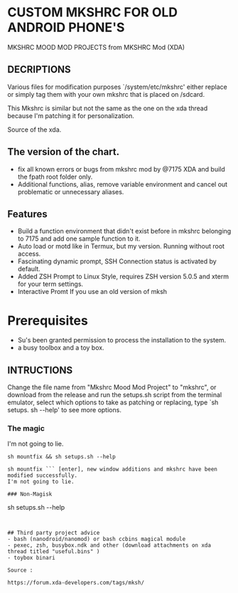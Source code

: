 # CUSTOM MKSHRC FOR OLD ANDROID PHONE'S

MKSHRC MOOD MOD PROJECTS from MKSHRC Mod (XDA)

## DECRIPTIONS

Various files for modification purposes `/system/etc/mkshrc' either replace or simply tag them with your own mkshrc that is placed on /sdcard. 

This Mkshrc is similar but not the same as the one on the xda thread because I'm patching it for personalization. 

Source of the xda.

## The version of the chart.
 
* fix all known errors or bugs from mkshrc mod by @7175 XDA and build the fpath root folder only. 
* Additional functions, alias, remove variable environment and cancel out problematic or unnecessary aliases.


## Features 

- Build a function environment that didn't exist before in mkshrc belonging to 7175 and add one sample function to it. 
- Auto load or motd like in Termux, but my version. Running without root access. 
- Fascinating dynamic prompt, SSH Connection status is activated by default. 
- Added ZSH Prompt to Linux Style, requires ZSH version 5.0.5 and xterm for your term settings. 
- Interactive Promt If you use an old version of mksh


# Prerequisites 
- Su's been granted permission to process the installation to the system. 
- a busy toolbox and a toy box.


## INTRUCTIONS

Change the file name from "Mkshrc Mood Mod Project" to "mkshrc", or download from the release and run the setups.sh script from the terminal emulator, select which options to take as patching or replacing, type `sh setups. sh --help' to see more options. 

### The magic 
I'm not going to lie. 

```
sh mountfix && sh setups.sh --help 

sh mountfix ``` [enter], new window additions and mkshrc have been modified successfully. 
I'm not going to lie.

### Non-Magisk
```
sh setups.sh --help
```


## Third party project advice
- bash (nanodroid/nanomod) or bash ccbins magical module
- pexec, zsh, busybox.ndk and other (download attachments on xda thread titled "useful.bins" )
- toybox binari

Source :

https://forum.xda-developers.com/tags/mksh/